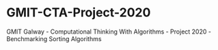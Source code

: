 # GMIT-CTA-Project-2020
GMIT Galway - Computational Thinking With Algorithms - Project 2020 -Benchmarking Sorting Algorithms
